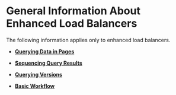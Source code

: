 # General Information About Enhanced Load Balancers<a name="EN-US_TOPIC_0109430487"></a>

The following information applies only to enhanced load balancers.

-   **[Querying Data in Pages](querying-data-in-pages.md)**  

-   **[Sequencing Query Results](sequencing-query-results.md)**  

-   **[Querying Versions](querying-versions.md)**  

-   **[Basic Workflow](basic-workflow.md)**  


